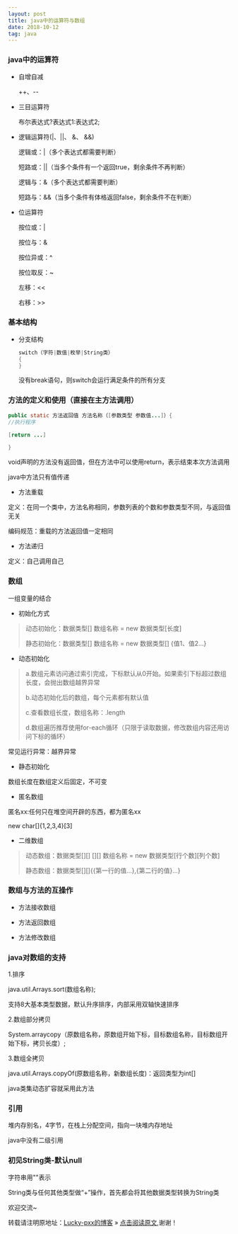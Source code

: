 ```yaml
---
layout: post
title: java中的运算符与数组
date: 2018-10-12
tag: java
--- 
```


### java中的运算符

- 自增自减

  ++、--

- 三目运算符

  布尔表达式?表达式1:表达式2;

- 逻辑运算符(|、||、 &、 &&)

  逻辑或：|（多个表达式都需要判断）

  短路或：||（当多个条件有一个返回true，剩余条件不再判断）

  逻辑与：&（多个表达式都需要判断）

  短路与：&&（当多个条件有体格返回false，剩余条件不在判断）

- 位运算符

  按位或：|

  按位与：&

  按位异或：^

  按位取反：~

  左移：<<

  右移：\>>

### 基本结构

- 分支结构

  ```java
  switch（字符|数值|枚举|String类）
  {
  }
  ```

  没有break语句，则switch会运行满足条件的所有分支

### 方法的定义和使用（直接在主方法调用）

```java
public static 方法返回值 方法名称（[参数类型 参数值...]）{
//执行程序

[return ...]

}
```

void声明的方法没有返回值，但在方法中可以使用return，表示结束本次方法调用

java中方法只有值传递

- 方法重载

定义：在同一个类中，方法名称相同，参数列表的个数和参数类型不同，与返回值无关

编码规范：重载的方法返回值一定相同

- 方法递归

定义：自己调用自己

### 数组

一组变量的结合

- 初始化方式

> 动态初始化：数据类型[] 数组名称 = new 数据类型[长度]
>
> 静态初始化：数据类型[] 数组名称 = new 数据类型[] {值1、值2...}

- 动态初始化

> a.数组元素访问通过索引完成，下标默认从0开始。如果索引下标超过数组长度，会抛出数组越界异常
>
> b.动态初始化后的数组，每个元素都有默认值
>
> c.查看数组长度，数组名称：.length
>
> d.数组遍历推荐使用for-each循环（只限于读取数据，修改数组内容还用访问下标的循环）

常见运行异常：越界异常

- 静态初始化

数组长度在数组定义后固定，不可变

- 匿名数组

匿名xx:任何只在堆空间开辟的东西，都为匿名xx

new char[]{1,2,3,4}[3]

- 二维数组

> 动态数组：数据类型[][] []\[] 数组名称 = new 数据类型\[行个数][列个数]
>
> 静态数组：数据类型[]\[]{{第一行的值...},{第二行的值}...}

### 数组与方法的互操作

- 方法接收数组

- 方法返回数组
- 方法修改数组

### java对数组的支持

1.排序

java.util.Arrays.sort(数组名称);

支持8大基本类型数据，默认升序排序，内部采用双轴快速排序

2.数组部分拷贝

System.arraycopy（原数组名称，原数组开始下标，目标数组名称，目标数组开始下标，拷贝长度）;

3.数组全拷贝

java.util.Arrays.copyOf(原数组名称，新数组长度)：返回类型为int[]

java类集动态扩容就采用此方法

### 引用

堆内存别名，4字节，在栈上分配空间，指向一块堆内存地址

java中没有二级引用

### 初见String类-默认null

字符串用""表示

String类与任何其他类型做“+”操作，首先都会将其他数据类型转换为String类

欢迎交流~

转载请注明原地址：[Lucky-pxx的博客](http://www.bingoxin.top) » [点击阅读原文](http://www.bingoxin.top/2018/04/%E5%88%A4%E6%96%AD%E4%B8%A4%E4%B8%AA%E6%97%A0%E5%A4%B4%E7%BB%93%E7%82%B9%E7%9A%84%E5%8D%95%E9%93%BE%E8%A1%A8%E6%98%AF%E5%90%A6%E7%9B%B8%E4%BA%A4/),谢谢！
